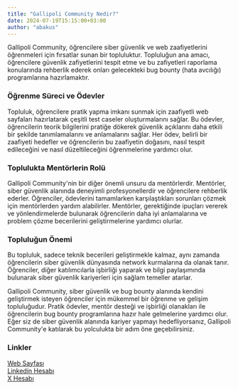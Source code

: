 ```yaml
---
title: "Gallipoli Community Nedir?"
date: 2024-07-19T15:15:00+03:00
author: "abakus"
---
```


Gallipoli Community, öğrencilere siber güvenlik ve web zaafiyetlerini öğrenmeleri için fırsatlar sunan bir topluluktur. Topluluğun ana amacı, öğrencilere güvenlik zafiyetlerini tespit etme ve bu zafiyetleri raporlama konularında rehberlik ederek onları gelecekteki bug bounty (hata avcılığı) programlarına hazırlamaktır.

### Öğrenme Süreci ve Ödevler

Topluluk, öğrencilere pratik yapma imkanı sunmak için zaafiyetli web sayfaları hazırlatarak çeşitli test caseler oluşturmalarını sağlar. Bu ödevler, öğrencilerin teorik bilgilerini pratiğe dökerek güvenlik açıklarını daha etkili bir şekilde tanımlamalarını ve anlamalarını sağlar. Her ödev, belirli bir zaafiyeti hedefler ve öğrencilerin bu zaafiyetin doğasını, nasıl tespit edileceğini ve nasıl düzeltileceğini öğrenmelerine yardımcı olur.

### Toplulukta Mentörlerin Rolü

Gallipoli Community'nin bir diğer önemli unsuru da mentörlerdir. Mentörler, siber güvenlik alanında deneyimli profesyonellerdir ve öğrencilere rehberlik ederler. Öğrenciler, ödevlerini tamamlarken karşılaştıkları sorunları çözmek için mentörlerden yardım alabilirler. Mentörler, gerektiğinde ipuçları vererek ve yönlendirmelerde bulunarak öğrencilerin daha iyi anlamalarına ve problem çözme becerilerini geliştirmelerine yardımcı olurlar.

### Topluluğun Önemi

Bu topluluk, sadece teknik becerileri geliştirmekle kalmaz, aynı zamanda öğrencilerin siber güvenlik dünyasında network kurmalarına da olanak tanır. Öğrenciler, diğer katılımcılarla işbirliği yaparak ve bilgi paylaşımında bulunarak siber güvenlik kariyerleri için sağlam temeller atarlar.

Gallipoli Community, siber güvenlik ve bug bounty alanında kendini geliştirmek isteyen öğrenciler için mükemmel bir öğrenme ve gelişim topluluğudur. Pratik ödevler, mentör desteği ve işbirliği olanakları ile öğrencilerin bug bounty programlarına hazır hale gelmelerine yardımcı olur. Eğer siz de siber güvenlik alanında kariyer yapmayı hedefliyorsanız, Gallipoli Community'e katılarak bu yolculukta bir adım öne geçebilirsiniz.

### Linkler

<!-- #### [Web Sayfası](https://gallipoli.xyz) -->
<!-- <br> -->
<!-- #### [X Hesabı](https://x.com/Gallipolixyz) -->

<a href="https://gallipoli.xyz" target="_blank">Web Sayfası</a>
<br>
<a href="https://www.linkedin.com/company/gallipolixyz/" target="_blank">Linkedin Hesabı</a>
<br>
<a href="https://x.com/Gallipolixyz" target="_blank">X Hesabı</a>
